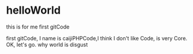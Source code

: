 # helloWorld
this is  for me first gitCode

   first gitCode,
  I name is caijiPHPCode,I think  I don't like Code, is very Core. OK,  Iet's go.    why world is disgust

